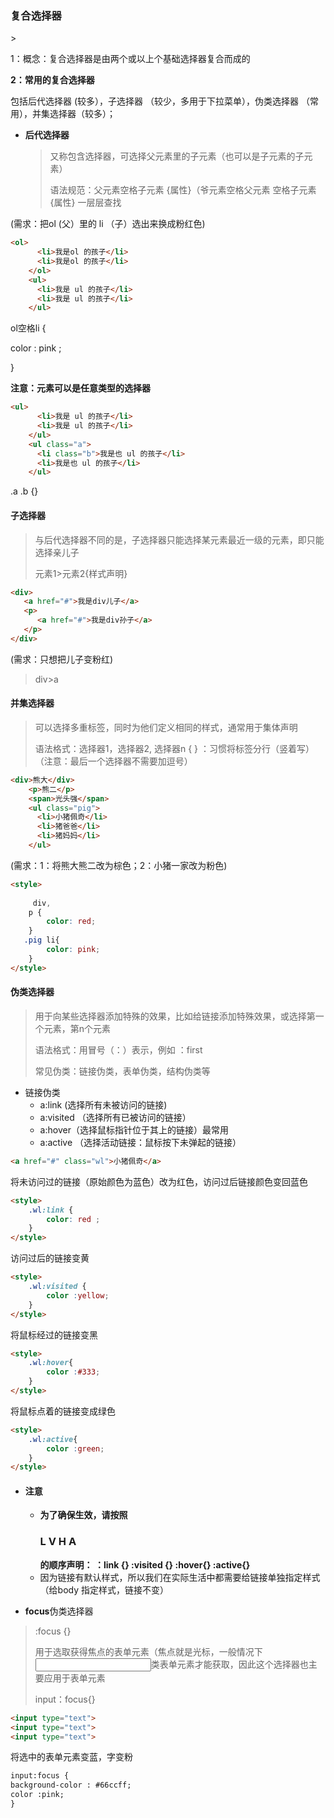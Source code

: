 <h3>复合选择器</h3>>

1：概念：复合选择器是由两个或以上个基础选择器复合而成的

**2：常用的复合选择器**

包括后代选择器 (较多），子选择器 （较少，多用于下拉菜单），伪类选择器 （常用），并集选择器（较多）；

- **后代选择器**

  > 又称包含选择器，可选择父元素里的子元素（也可以是子元素的子元素）
  >
  > 语法规范：父元素空格子元素 {属性}（爷元素空格父元素 空格子元素{属性}    一层层查找

(需求：把ol (父）里的 li （子）选出来换成粉红色)

```html
<ol>
      <li>我是ol 的孩子</li>
      <li>我是ol 的孩子</li>
    </ol>
    <ul>
      <li>我是 ul 的孩子</li>
      <li>我是 ul 的孩子</li>
    </ul>
```

ol空格li {

color : pink ;

}

**注意：元素可以是任意类型的选择器**

```html
<ul>
      <li>我是 ul 的孩子</li>
      <li>我是 ul 的孩子</li>
    </ul>
    <ul class="a">
      <li class="b">我是也 ul 的孩子</li>
      <li>我是也 ul 的孩子</li>
    </ul>
```

.a .b {}

<h4>子选择器</h4>

> 与后代选择器不同的是，子选择器只能选择某元素最近一级的元素，即只能选择亲儿子
>
> 元素1>元素2{样式声明}

```html
<div>
   <a href="#">我是div儿子</a>
   <p>
      <a href="#">我是div孙子</a>
   </p>
</div>
```

(需求：只想把儿子变粉红)

> div>a

<h4>并集选择器</h4>

> 可以选择多重标签，同时为他们定义相同的样式，通常用于集体声明
>
> 语法格式：选择器1，选择器2, 选择器n { }  ：习惯将标签分行（竖着写）（注意：最后一个选择器不需要加逗号）

```html
<div>熊大</div>
    <p>熊二</p>
    <span>光头强</span>
    <ul class="pig">
      <li>小猪佩奇</li>
      <li>猪爸爸</li>
      <li>猪妈妈</li>
    </ul>
```

(需求：1：将熊大熊二改为棕色；2：小猪一家改为粉色)

```html
<style>
   
     div,
    p {
        color: red;
    }
   .pig li{
        color: pink;
    }
</style>
```

<h4>伪类选择器</h4>

> 用于向某些选择器添加特殊的效果，比如给链接添加特殊效果，或选择第一个元素，第n个元素
>
> 语法格式：用冒号（：）表示，例如  ：first
>
> 常见伪类：链接伪类，表单伪类，结构伪类等

- 链接伪类
  - a:link     (选择所有未被访问的链接)
  - a:visited （选择所有已被访问的链接）
  - a:hover（选择鼠标指针位于其上的链接）最常用
  - a:active （选择活动链接：鼠标按下未弹起的链接）

```html
<a href="#" class="wl">小猪佩奇</a>
```

将未访问过的链接（原始颜色为蓝色）改为红色，访问过后链接颜色变回蓝色

```html
<style>
    .wl:link {
        color: red ;
    }
</style>
```

访问过后的链接变黄

```html
<style>
    .wl:visited {
        color :yellow;
    }
</style>
```

将鼠标经过的链接变黑

```html
<style>
    .wl:hover{
        color :#333;
    }
</style>
```

将鼠标点着的链接变成绿色

```html
<style>
    .wl:active{
        color :green;
    }
</style>
```

- <h4>注意</h4>

  - **为了确保生效，请按照<h3> L V H A</h3> 的顺序声明：  ：link {}    :visited {}   :hover{}    :active{}**
  - 因为链接有默认样式，所以我们在实际生活中都需要给链接单独指定样式（给body 指定样式，链接不变）

- **focus**伪类选择器

> :focus {}
>
> 用于选取获得焦点的表单元素（焦点就是光标，一般情况下<input>类表单元素才能获取，因此这个选择器也主要应用于表单元素
>
> input：focus{}

```html
<input type="text">
<input type="text">
<input type="text">
```

将选中的表单元素变蓝，字变粉

```html
input:focus {
background-color : #66ccff;
color :pink;
}
```

